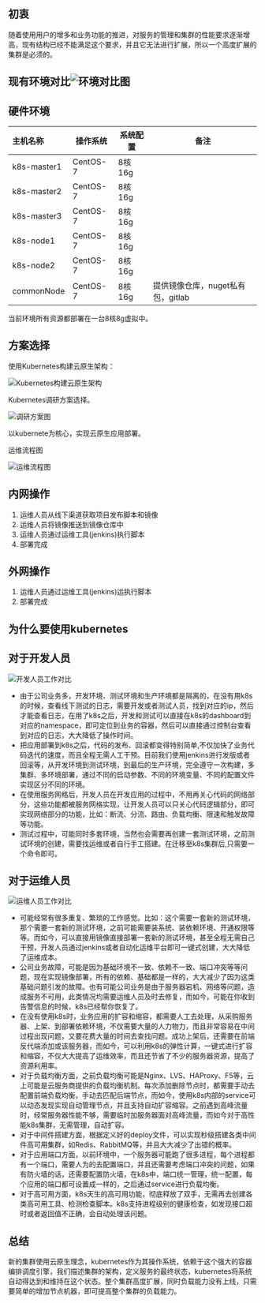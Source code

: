 ## 初衷
 随着使用用户的增多和业务功能的推进，对服务的管理和集群的性能要求逐渐增高，现有结构已经不能满足这个要求，并且它无法进行扩展，所以一个高度扩展的集群是必须的。

## 现有环境对比![环境对比图](../images/k8s.png)

## 硬件环境

| 主机名称 | 操作系统 | 系统配置 | 备注 |
| :--- | --- |  --- | --- | 
| k8s-master1 | CentOS-7 | 8核16g |  |
| k8s-master2 | CentOS-7 | 8核16g |  |
| k8s-master3 | CentOS-7 | 8核16g |  |
| k8s-node1 | CentOS-7 | 8核16g |  |
| k8s-node2 | CentOS-7 | 8核16g |  |
| commonNode | CentOS-7 | 8核16g | 提供镜像仓库，nuget私有包，gitlab  |

 当前环境所有资源都部署在一台8核8g虚拟中。


## 方案选择

使用Kubernetes构建云原生架构：

![Kubernetes构建云原生架构](../images/building-cloud-native-architecture-with-kubernetes.png)

Kubernetes调研方案选择。

![调研方案图](../images/20210207101715.jpg)

以kubernete为核心，实现云原生应用部署。

运维流程图

![运维流程图](../images/handbook.png)

## 内网操作

 1. 运维人员从线下渠道获取项目发布脚本和镜像
 2. 运维人员将镜像推送到镜像仓库中
 3. 运维人员通过运维工具(jenkins)执行脚本
 4. 部署完成

## 外网操作
 1. 运维人员通过运维工具(jenkins)运执行脚本
 2. 部署完成

## 为什么要使用kubernetes

## 对于开发人员
  
  ![开发人员工作对比](../images/devlopment.png)


 * 由于公司业务多，开发环境、测试环境和生产环境都是隔离的，在没有用k8s的时候，查看线下测试的日志，需要开发或者测试人员，找到对应的ip，然后才能查看日志，在用了k8s之后，开发和测试可以直接在k8s的dashboard到对应的namespace，即可定位到业务的容器，然后可以直接通过控制台查看到对应的日志，大大降低了操作时间。
 * 把应用部署到k8s之后，代码的发布、回滚都变得特别简单,不仅加快了业务代码迭代的速度，而且全程无需人工干预。目前我们使用jenkins进行发版或者回滚等，从开发环境到测试环境，到最后的生产环境，完全遵守一次构建，多集群、多环境部署，通过不同的启动参数、不同的环境变量、不同的配置文件实现区分不同的环境。
 * 在使用服务网格后，开发人员在开发应用的过程中，不用再关心代码的网络部分，这些功能都被服务网格实现，让开发人员可以只关心代码逻辑部分，即可实现网络部分的功能，比如：断流、分流、路由、负载均衡、限速和触发故障等功能。
 * 测试过程中，可能同时多套环境，当然也会需要再创建一套测试环境，之前测试环境的创建，需要找运维或者自行手工搭建。在迁移至k8s集群后,只需要一个命令即可。

## 对于运维人员
 
   ![运维人员工作对比](../images/devops.png)

 * 可能经常有很多重复、繁琐的工作感觉。比如：这个需要一套新的测试环境，那个需要一套新的测试环境，之前可能需要装系统、装依赖环境、开通权限等等。而如今，可以直接用镜像直接部署一套新的测试环境，甚至全程无需自己干预，开发人员通过jenkins或者自动化运维平台即可一键式创建，大大降低了运维成本。
 * 公司业务故障，可能是因为基础环境不一致、依赖不一致、端口冲突等等问题，现在实现镜像部署，所有的依赖、基础都是一样的，大大减少了因为这类基础问题引发的故障。也有可能公司业务是由于服务器宕机、网络等问题，造成服务不可用，此类情况均需要运维人员及时去修复，而如今，可能在你收到告警信息的时候，k8s已经帮你恢复了。
 * 在没有使用k8s时，业务应用的扩容和缩容，都需要人工去处理，从采购服务器、上架、到部署依赖环境，不仅需要大量的人力物力，而且非常容易在中间过程出现问题，又要花费大量的时间去查找问题。成功上架后，还需要在前端反代端添加或该服务器，而如今，可以利用k8s的弹性计算，一键式进行扩容和缩容，不仅大大提高了运维效率，而且还节省了不少的服务器资源，提高了资源利用率。
 * 对于负载均衡方面，之前负载均衡可能是Nginx、LVS、HAProxy、F5等，云上可能是云服务商提供的负载均衡机制。每次添加删除节点时，都需要手动去配置前端负载均衡，手动去匹配后端节点，而如今，使用k8s内部的service可以动态发现实现自动管理节点，并且支持自动扩容缩容。之前遇到高峰流量时，经常服务器性能不够，需要临时加服务器面对高峰流量，而如今对于高性能k8s集群，无需管理，自动扩容。
 * 对于中间件搭建方面，根据定义好的deploy文件，可以实现秒级搭建各类中间件高可用集群，如Redis、RabbitMQ等，并且大大减少了出错的概率。
 * 对于应用端口方面，以前环境中，一个服务器可能跑了很多进程，每个进程都有一个端口，需要人为的去配置端口，并且还需要考虑端口冲突的问题，如果有防火墙的话，还需要配置防火墙，在k8s中，端口统一管理，统一配置，每个应用的端口都可设置成一样的，之后通过service进行负载均衡。
 * 对于高可用方面，k8s天生的高可用功能，彻底释放了双手，无需再去创建各类高可用工具、检测检查脚本。k8s支持进程级别的健康检查，如发现接口超时或者返回值不正确，会自动处理该问题。
  

## 总结
  新的集群使用云原生理念，kubernetes作为其操作系统，依赖于这个强大的容器编排调度引擎，我们描述集群的架构，定义服务的最终状态，kubernetes将系统自动得达到和维持在这个状态。整个集群高度扩展，同时负载能力没有上线，只需要简单的增加节点机器，即可提高整个集群的负载能力。

 
  
 